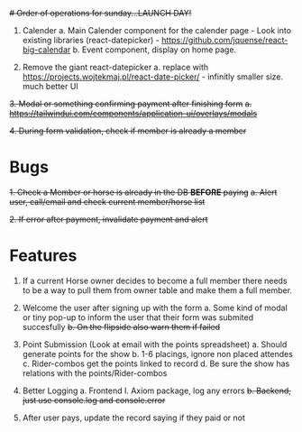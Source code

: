 ~~# Order of operations for sunday...LAUNCH DAY!~~

1. Calender
   a. Main Calender component for the calender page - Look into existing libraries (react-datepicker) - https://github.com/jquense/react-big-calendar
   b. Event component, display on home page.

2. Remove the giant react-datepicker
   a. replace with https://projects.wojtekmaj.pl/react-date-picker/ - infinitly smaller size. much better UI

~~3. Modal or something confirming payment after finishing form~~
~~a. https://tailwindui.com/components/application-ui/overlays/modals~~

~~4. During form validation, check if member is already a member~~

# Bugs

~~1. Check a Member or horse is already in the DB **BEFORE** paying~~
~~a. Alert user, call/email and check current member/horse list~~

~~2. If error after payment, invalidate payment and alert~~

# Features

1. If a current Horse owner decides to become a full member
   there needs to be a way to pull them from owner table and make them a
   full member.

2. Welcome the user after signing up with the form
   a. Some kind of modal or tiny pop-up to inform the user
   that their form was submited succesfully
   ~~b. On the flipside also warn them if failed~~

3. Point Submission (Look at email with the points spreadsheet)
   a. Should generate points for the show
   b. 1-6 placings, ignore non placed attendes
   c. Rider-combos get the points linked to record
   d. Be sure the show has relations with the points/Rider-combos

4. Better Logging
   a. Frontend
   I. Axiom package, log any errors
   ~~b. Backend, just use console.log and console.error~~

5. After user pays, update the record saying if they paid or not
